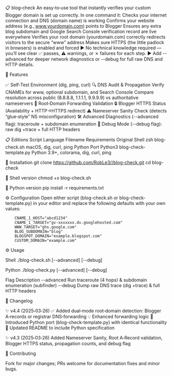 📋 blog‑check
An easy‑to‑use tool that instantly verifies your custom Blogger domain is set up correctly. In one command it:
Checks your internet connection and DNS (domain name) is working
Confirms your website address (e.g., www.yourdomain.com) points to Blogger
Ensures any extra blog subdomain and Google Search Console verification record are live everywhere
Verifies your root domain (yourdomain.com) correctly redirects visitors to the secure “www” address
Makes sure HTTPS (the little padlock in browsers) is enabled and forced
▶️ No technical knowledge required — you’ll see clear ✅ passes, ⚠ warnings, or ✗ failures for each step.
▶️ Add --advanced for deeper network diagnostics or --debug for full raw DNS and HTTP details.


🚀 Features

✅ Self‑Test Environment (dig, ping, curl)
🔍 DNS Audit & Propagation
Verify CNAMEs for www, optional subdomain, and Search Console
Compare resolution across public (8.8.8.8, 1.1.1.1, 9.9.9.9) vs authoritative nameservers
🔄 Root‑Domain Forwarding Validation
🔒 Blogger HTTPS Status (Availability + HTTP→HTTPS redirect)
⚠️ Nameserver Sanity Check (detects “glue‑style” NS misconfiguration)
🛠 Advanced Diagnostics (--advanced flag): traceroute + subdomain enumeration
🐞 Debug Mode (--debug flag): raw dig +trace + full HTTP headers


📋 Editions
Script	Language	Filename	Requirements
Original Shell	zsh	blog-check.sh	macOS, dig, curl, ping
Python Port	Python3	blog-check-template.py	Python 3.9+, colorama, dig, curl, ping


💾 Installation
    git clone https://github.com/RobLe3//blog-check.git
    cd blog-check

🐚 Shell version
    chmod +x blog-check.sh

🐍 Python version
    pip install -r requirements.txt


⚙️ Configuration
Open either script (blog-check.sh or blog-check-template.py) in your editor and replace the following defaults with your own values:

        CNAME_1_HOST="abcd1234"
        CNAME_1_TARGET="gv-xxxxxxx.dv.googlehosted.com"
        WWW_TARGET="ghs.google.com"
        BLOG_SUBDOMAIN="blog"
        BLOGSPOT_DOMAIN="example.blogspot.com"
        CUSTOM_DOMAIN="example.com"

⚙️ Usage

Shell
    ./blog-check.sh [--advanced] [--debug]

Python
    ./blog-check.py [--advanced] [--debug]

Flag	Description
--advanced	Run traceroute (4 hops) & subdomain enumeration (subfinder)
--debug	Dump raw DNS trace (dig +trace) & full HTTP headers


📝 Changelog

✨ v4.4 (2025‑03‑26)
✅ Added dual‑mode root‑domain detection: Blogger A‑records or registrar DNS‑forwarding
💡 Enhanced forwarding logic
🐍 Introduced Python port (blog-check-template.py) with identical functionality
📝 Updated README to include Python specification

✨ v4.3 (2025‑03‑26)
Added Nameserver Sanity, Root A‑Record validation, Blogger HTTPS status, propagation counts, and debug flag


🤝 Contributing

Fork for major changes; PRs welcome for documentation fixes and minor bugs.